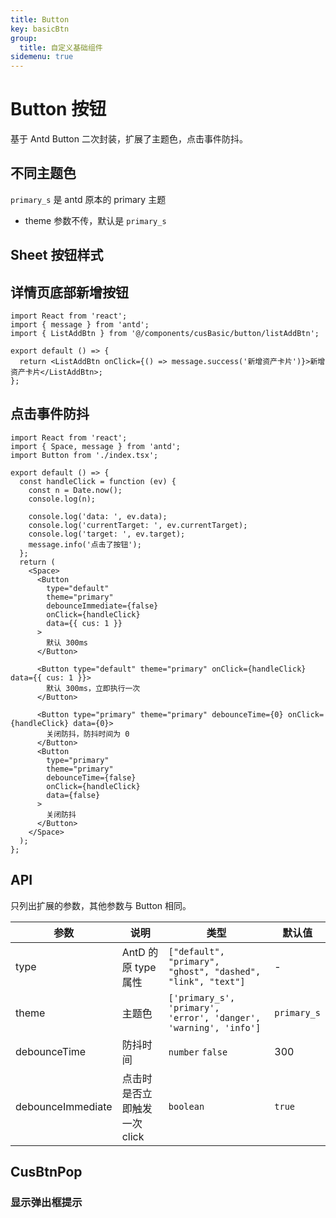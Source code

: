 ```yaml
---
title: Button
key: basicBtn
group:
  title: 自定义基础组件
sidemenu: true
---
```


# Button 按钮

基于 Antd Button 二次封装，扩展了主题色，点击事件防抖。

## 不同主题色

`primary_s` 是 antd 原本的 primary 主题

- theme 参数不传，默认是 `primary_s`

<code src="./demo/BtnTheme.tsx" title="普通状态"></code>

<code src="./demo/BtnThemeDis.tsx" title="禁用状态"></code>

## Sheet 按钮样式

<code src="./demo/SheetBtn.tsx"></code>

## 详情页底部新增按钮

```tsx
import React from 'react';
import { message } from 'antd';
import { ListAddBtn } from '@/components/cusBasic/button/listAddBtn';

export default () => {
  return <ListAddBtn onClick={() => message.success('新增资产卡片')}>新增资产卡片</ListAddBtn>;
};
```

## 点击事件防抖

```tsx
import React from 'react';
import { Space, message } from 'antd';
import Button from './index.tsx';

export default () => {
  const handleClick = function (ev) {
    const n = Date.now();
    console.log(n);

    console.log('data: ', ev.data);
    console.log('currentTarget: ', ev.currentTarget);
    console.log('target: ', ev.target);
    message.info('点击了按钮');
  };
  return (
    <Space>
      <Button
        type="default"
        theme="primary"
        debounceImmediate={false}
        onClick={handleClick}
        data={{ cus: 1 }}
      >
        默认 300ms
      </Button>

      <Button type="default" theme="primary" onClick={handleClick} data={{ cus: 1 }}>
        默认 300ms，立即执行一次
      </Button>

      <Button type="primary" theme="primary" debounceTime={0} onClick={handleClick} data={0}>
        关闭防抖，防抖时间为 0
      </Button>
      <Button
        type="primary"
        theme="primary"
        debounceTime={false}
        onClick={handleClick}
        data={false}
      >
        关闭防抖
      </Button>
    </Space>
  );
};
```

## API

只列出扩展的参数，其他参数与 Button 相同。

| 参数 | 说明 | 类型 | 默认值 |
| --- | --- | --- | --- |
| type | AntD 的原 type 属性 | `["default", "primary", "ghost", "dashed", "link", "text"]` | - |
| theme | 主题色 | `['primary_s', 'primary', 'error', 'danger', 'warning', 'info']` | `primary_s` |
| debounceTime | 防抖时间 | `number` `false` | 300 |
| debounceImmediate | 点击时是否立即触发一次 click | `boolean` | `true` |

## CusBtnPop

### 显示弹出框提示

<code src="./demo/BtnPop.tsx"></code>

